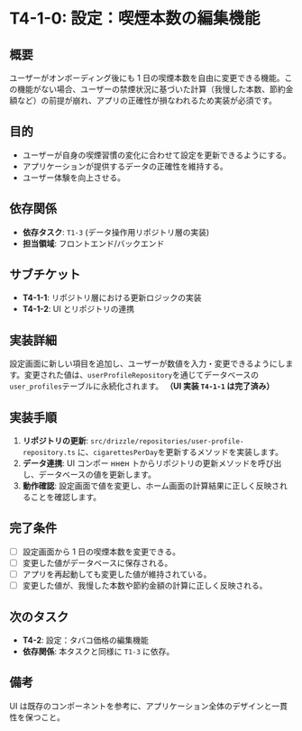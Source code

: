 # T4-1-0: 設定：喫煙本数の編集機能

## 概要

ユーザーがオンボーディング後にも 1 日の喫煙本数を自由に変更できる機能。この機能がない場合、ユーザーの禁煙状況に基づいた計算（我慢した本数、節約金額など）の前提が崩れ、アプリの正確性が損なわれるため実装が必須です。

## 目的

- ユーザーが自身の喫煙習慣の変化に合わせて設定を更新できるようにする。
- アプリケーションが提供するデータの正確性を維持する。
- ユーザー体験を向上させる。

## 依存関係

- **依存タスク**: `T1-3` (データ操作用リポジトリ層の実装)
- **担当領域**: フロントエンド/バックエンド

## サブチケット

- **T4-1-1**: リポジトリ層における更新ロジックの実装
- **T4-1-2**: UI とリポジトリの連携

## 実装詳細

設定画面に新しい項目を追加し、ユーザーが数値を入力・変更できるようにします。変更された値は、`userProfileRepository`を通じてデータベースの`user_profiles`テーブルに永続化されます。
**（UI 実装 `T4-1-1` は完了済み）**

## 実装手順

1. **リポジトリの更新**: `src/drizzle/repositories/user-profile-repository.ts` に、`cigarettesPerDay`を更新するメソッドを実装します。
2. **データ連携**: UI コンポー ннен トからリポジトリの更新メソッドを呼び出し、データベースの値を更新します。
3. **動作確認**: 設定画面で値を変更し、ホーム画面の計算結果に正しく反映されることを確認します。

## 完了条件

- [ ] 設定画面から 1 日の喫煙本数を変更できる。
- [ ] 変更した値がデータベースに保存される。
- [ ] アプリを再起動しても変更した値が維持されている。
- [ ] 変更した値が、我慢した本数や節約金額の計算に正しく反映される。

## 次のタスク

- **T4-2**: 設定：タバコ価格の編集機能
- **依存関係**: 本タスクと同様に `T1-3` に依存。

## 備考

UI は既存のコンポーネントを参考に、アプリケーション全体のデザインと一貫性を保つこと。
